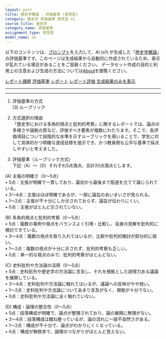```yaml
---
layout: post
title: 歴史学概論 - 評価基準 (意見型)
category: 歴史学 評価基準 意見型 o1
course_title: 歴史学
category_name: 評価基準
assignment_type: 意見型
model_name: o1
---
```


以下のコンテンツは、[プロンプト](https://github.com/takedatoshiyuki/synthetic_assignments/tree/main/generated/歴史学/o1/prompt_評価基準-意見型.md)を入力して、AI (o1) が生成した「[歴史学概論](/contents/歴史学/)」の評価基準です。このページは生成結果から自動的に作成されているため、表示が乱れている場合があることをご容赦ください。
データセット作成の目的と利用上の注意および生成の方法については[About](/About)を御覧ください。

[レポート課題](../レポート課題-意見型)
[評価基準](../評価基準-意見型)
[レポート](../レポート-意見型)
[レポート評価](../レポート評価-意見型)
[生成結果のみを表示](https://github.com/takedatoshiyuki/synthetic_assignments/tree/main/generated/歴史学/o1/評価基準-意見型.md)
  

***
***
  
1. 評価基準の方式  
(3) ルーブリック  

2. 方式選択の理由  
「歴史学における多角的視点と批判的考察」に関するレポートでは、論点の多様さや論拠の質など、評価すべき要素が複数にわたります。そこで、各評価項目について段階的な水準を示すルーブリックを用いることで、学生に対して具体的かつ明確な達成目標を提示でき、かつ教員側も公平な基準で採点しやすいと考えました。  

3. 評価基準（ルーブリック方式）  
下記（A）～（D）それぞれ5点満点、合計20点満点とします。

(A) 主張の明確さ（0～5点）  
• 5点：主張が明確で一貫しており、最初から最後まで筋道を立てて論じられている。  
• 3～4点：主張はほぼ明確であるが、一部に論旨のあいまいさが見られる。  
• 1～2点：主張が不十分にしか示されておらず、論旨が伝わりにくい。  
• 0点：主張がほとんど示されていない。  

(B) 多角的視点と批判的考察（0～5点）  
• 5点：複数の事例や視点をバランスよく引用・比較し、自身の見解を批判的に検討できている。  
• 3～4点：複数の視点を取り入れてはいるが、比較や批判的検討が部分的に弱い。  
• 1～2点：複数の視点が十分に示されず、批判的考察も乏しい。  
• 0点：単一的な視点のみで、批判的考察がほとんどない。  

(C) 史料批判や方法論の活用（0～5点）  
• 5点：史料批判や歴史学の方法論に言及し、それを根拠とした説得力ある議論を展開している。  
• 3～4点：史料批判や方法論に触れてはいるが、議論への反映がやや弱い。  
• 1～2点：史料批判や方法論についてあまり言及がなく、根拠が十分でない。  
• 0点：史料批判や方法論に全く触れていない。  

(D) 構成・論理の整合性（0～5点）  
• 5点：段落構成が明確で、論点が整理されており、論の展開に無理がない。  
• 3～4点：段落構成は概ね整っているが、論の流れに一部不自然さがある。  
• 1～2点：構成が不十分で、論点がわかりにくくなっている。  
• 0点：構成が無秩序で、論理のつながりがほとんど見えない。

